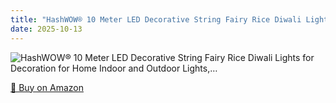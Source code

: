 ```yaml
---
title: "HashWOW® 10 Meter LED Decorative String Fairy Rice Diwali Lights for Decoration for Home Indoor and Outdoor Lights,…"
date: 2025-10-13
---
```


<img src="" alt="HashWOW® 10 Meter LED Decorative String Fairy Rice Diwali Lights for Decoration for Home Indoor and Outdoor Lights,…" style="max-width:100%;"/>

[🛒 Buy on Amazon](?tag=dineshtechblo-21)